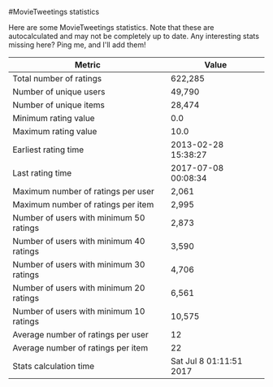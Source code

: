 #MovieTweetings statistics

Here are some MovieTweetings statistics. Note that these are autocalculated and may not be completely up to date. Any interesting stats missing here? Ping me, and I'll add them!

Metric | Value
--- | ---
Total number of ratings                 | 622,285
Number of unique users                  | 49,790
Number of unique items                  | 28,474
Minimum rating value                    | 0.0
Maximum rating value                    | 10.0
Earliest rating time                    | 2013-02-28 15:38:27
Last rating time                        | 2017-07-08 00:08:34
Maximum number of ratings per user      | 2,061
Maximum number of ratings per item      | 2,995
Number of users with minimum 50 ratings | 2,873
Number of users with minimum 40 ratings | 3,590
Number of users with minimum 30 ratings | 4,706
Number of users with minimum 20 ratings | 6,561
Number of users with minimum 10 ratings | 10,575
Average number of ratings per user      | 12
Average number of ratings per item      | 22
Stats calculation time                  | Sat Jul  8 01:11:51 2017

